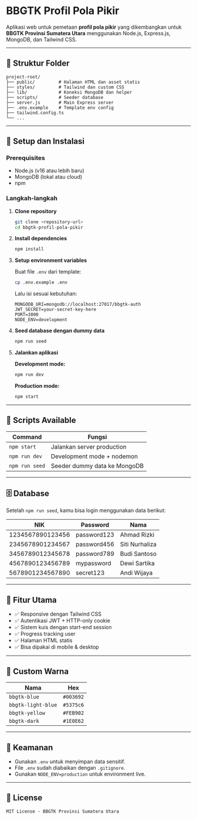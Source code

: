 # BBGTK Profil Pola Pikir

Aplikasi web untuk pemetaan **profil pola pikir** yang dikembangkan untuk **BBGTK Provinsi Sumatera Utara** menggunakan Node.js, Express.js, MongoDB, dan Tailwind CSS.

&#x20; &#x20;

---

## 📁 Struktur Folder

```
project-root/
├── public/         # Halaman HTML dan asset statis
├── styles/         # Tailwind dan custom CSS
├── lib/            # Koneksi MongoDB dan helper
├── scripts/        # Seeder database
├── server.js       # Main Express server
├── .env.example    # Template env config
├── tailwind.config.ts
└── ...
```

---

## 🚀 Setup dan Instalasi

### Prerequisites

- Node.js (v16 atau lebih baru)
- MongoDB (lokal atau cloud)
- npm

### Langkah-langkah

1. **Clone repository**

   ```bash
   git clone <repository-url>
   cd bbgtk-profil-pola-pikir
   ```

2. **Install dependencies**

   ```bash
   npm install
   ```

3. **Setup environment variables**

   Buat file `.env` dari template:

   ```bash
   cp .env.example .env
   ```

   Lalu isi sesuai kebutuhan:

   ```env
   MONGODB_URI=mongodb://localhost:27017/bbgtk-auth
   JWT_SECRET=your-secret-key-here
   PORT=3000
   NODE_ENV=development
   ```

4. **Seed database dengan dummy data**

   ```bash
   npm run seed
   ```

5. **Jalankan aplikasi**

   **Development mode:**

   ```bash
   npm run dev
   ```

   **Production mode:**

   ```bash
   npm start
   ```

---

## 🔧 Scripts Available

| Command        | Fungsi                       |
| -------------- | ---------------------------- |
| `npm start`    | Jalankan server production   |
| `npm run dev`  | Development mode + nodemon   |
| `npm run seed` | Seeder dummy data ke MongoDB |

---

## 🗄️ Database

Setelah `npm run seed`, kamu bisa login menggunakan data berikut:

| NIK              | Password    | Nama           |
| ---------------- | ----------- | -------------- |
| 1234567890123456 | password123 | Ahmad Rizki    |
| 2345678901234567 | password456 | Siti Nurhaliza |
| 3456789012345678 | password789 | Budi Santoso   |
| 4567890123456789 | mypassword  | Dewi Sartika   |
| 5678901234567890 | secret123   | Andi Wijaya    |

---

## 🎯 Fitur Utama

- ✅ Responsive dengan Tailwind CSS
- ✅ Autentikasi JWT + HTTP-only cookie
- ✅ Sistem kuis dengan start-end session
- ✅ Progress tracking user
- ✅ Halaman HTML statis
- ✅ Bisa dipakai di mobile & desktop

---

## 🎨 Custom Warna

| Nama               | Hex       |
| ------------------ | --------- |
| `bbgtk-blue`       | `#003692` |
| `bbgtk-light-blue` | `#5375c6` |
| `bbgtk-yellow`     | `#FEB902` |
| `bbgtk-dark`       | `#1E0E62` |

---

## 🔐 Keamanan

- Gunakan `.env` untuk menyimpan data sensitif.
- File `.env` sudah diabaikan dengan `.gitignore`.
- Gunakan `NODE_ENV=production` untuk environment live.

---

## 📝 License

```
MIT License - BBGTK Provinsi Sumatera Utara
```
